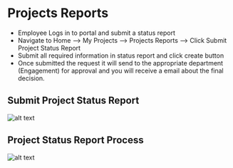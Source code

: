 Projects Reports
===========

 - Employee Logs in to portal and submit a status report 
 - Navigate to Home --> My Projects --> Projects Reports --> Click Submit Project Status Report
 - Submit all required information in status report and click create button 
 - Once submitted the request it will send to the appropriate  department (Engagement) for approval and you will receive a email about the final decision. 

Submit Project Status Report
----
![alt text](../images/statusreport.png "Status Report")

Project Status Report Process
----
![alt text](../images/status-report-process.png "Status Report")
